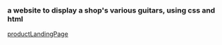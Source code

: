 ### a website to display a shop's various guitars, using css and html

[productLandingPage](https://hannahchen777.github.io/productLandingPage/productLandingPage.html)
